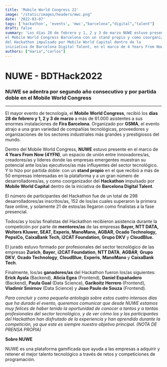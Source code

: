 ```yaml
---
title: 'Mobile World Congress 22'
image: "/static/images/headers/mwc.png"
date: '2022-03-07'
tags: ['hackathon', 'events', 'mwc',"barcelona","digital","talent"]
draft: false
summary: 'Los días 28 de febrero y 1, 2 y 3 de marzo NUWE estuvo presente en 
el Mobile World Congress Barcelona con un stand propio y como coorganizador 
del Hackathon impulsado por Mobile World Capital dentro de la
iniciativa de Barcelona Digital Talent, en el marco de 4 Years From Now'
authors: ["maria","carlos"]
---
```


# NUWE - BDTHack2022

### NUWE se adentra por segundo año consecutivo y por partida doble en el Mobile World Congress

---

El mayor evento de tecnología, el **Mobile World Congress**, recibió los **días 28 de febrero y 1, 2 y 3 de marzo** a más de 61.000 asistentes a sus enormes instalaciones de **Fira Barcelona**. Organizado por **GSMA**, el evento atrajo a una gran variedad de compañías tecnológicas, proveedores y organizaciones de los sectores industriales más grandes y prestigiosos del mundo.

Dentro del Mobile World Congress, **NUWE** estuvo presente en el marco de **4 Years From Now (4YFN)**, un espacio de unión entre innovadores/as, creadores/as y líderes donde las empresas emergentes muestran su potencial ante los/as ejecutivos/as más influyentes del sector tecnológico. Y lo hizo por partida doble: con un **stand propio** en el que recibió a más de 50 empresas interesadas en la plataforma y a un gran número de desarrolladores/as, y como coorganizador del **Hackathon** impulsado por **Mobile World Capital** dentro de la iniciativa de **Barcelona Digital Talent**.

El número de participantes del Hackathon fue de un total de 298 desarrolladores/as inscritos/as, 152 de los/as cuales superaron la primera fase online, y solamente 21 de estos/as llegaron como finalistas a la fase presencial.

Todos/as y los/as finalistas del Hackathon recibieron asistencia durante la competición por parte de **mentores/as** de las empresas **Bayer, NTT DATA, Wolters Kluwer, SEAT, Experis, ManoMano, AGBAR, Ocado Technology, PepsiCo, CaixaBank Tech, i2CAT Foundation, Grupo DKV** y **CloudBlue.**

El jurado estuvo formado por profesionales del sector tecnológico de las empresas **Zurich**, **Bayer**, **i2CAT Foundation**, **NTT DATA**, **AGBAR**, **Grupo DKV**, **Ocado Technology**, **CloudBlue**, **Experis**, **ManoMano** y **CaixaBank Tech**.

Finalmente, los/as **ganadores/as** del Hackathon fueron los/as siguientes: **Erick Ayala** (Backend), **Alicia Egea** (Frontend), **Daniel Españadero** (Backend), **Paula Gual** (Data Science), **Garikoitz Herrero** (Frontend), **Vladimir Smirnov** (Data Science) y **Joao Paulo de Souza** (Frontend).

_Para concluir y como pequeña antología sobre estos cuatro intensos días que ha durado el evento, queremos comunicar que desde NUWE estamos muy felices de haber tenido la oportunidad de conocer a tantos y a tantas profesionales del sector tecnológico, y de ver cómo los y las participantes del Hackathon han disfrutado de la experiencia y han aprendido durante la competición, ya que este es siempre nuestro objetivo principal. (NOTA DE PRENSA PROPIA)_

**Sobre NUWE**

NUWE es una plataforma gamificada que ayuda a las empresas a adquirir y retener el mejor talento tecnológico a través de retos y competiciones de programación.
